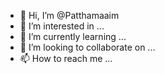 - 👋 Hi, I’m @Patthamaaim
- 👀 I’m interested in ...
- 🌱 I’m currently learning ...
- 💞️ I’m looking to collaborate on ...
- 📫 How to reach me ...

<!---
Patthamaaim/Patthamaaim is a ✨ special ✨ repository because its `README.md` (this file) appears on your GitHub profile.
You can click the Preview link to take a look at your changes.
--->

